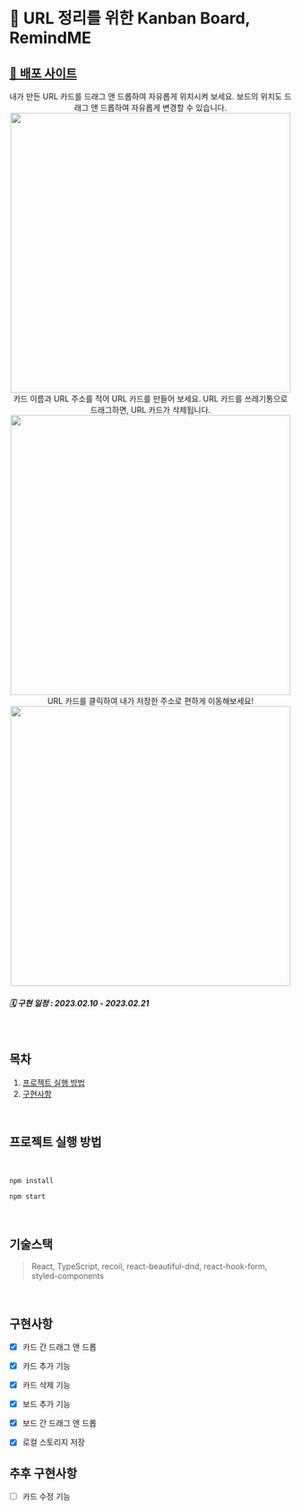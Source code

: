 # 📮 URL 정리를 위한 Kanban Board, RemindME
## [🔖 배포 사이트](https://paper-remindme.netlify.app/)

<div align="center">
내가 만든 URL 카드를 드래그 앤 드롭하여 자유롭게 위치시켜 보세요.
보드의 위치도 드래그 앤 드롭하여 자유롭게 변경할 수 있습니다.
   <img width="500px" src="https://user-images.githubusercontent.com/107424974/220314655-8a134c3b-c5b2-4833-a41b-2ddaa7fed255.gif"/>
   <br />
카드 이름과 URL 주소를 적어 URL 카드를 만들어 보세요.
URL 카드를 쓰레기통으로 드래그하면, URL 카드가 삭제됩니다.
   <img width="500px" src="https://user-images.githubusercontent.com/107424974/220314411-4833f86e-9b05-4f8c-b96a-1e71457f6077.gif"/>
   <br />
URL 카드를 클릭하여 내가 저장한 주소로 편하게 이동해보세요!
   <img width="500px" src="https://user-images.githubusercontent.com/107424974/220314466-c344aea3-d273-4610-bdd9-a53cff01b604.gif"/>
</div>

##### 🗓 구현 일정 : 2023.02.10 - 2023.02.21

  <br />

## 목차

1. [프로젝트 실행 방법](#프로젝트-실행-방법)
2. [구현사항](#구현사항)

</br>

## 프로젝트 실행 방법

<br>

```bash
npm install
```

```bash
npm start
```

<br>

## 기술스택

> React, TypeScript, recoil, react-beautiful-dnd, react-hook-form, styled-components

<br>

## 구현사항

- [x] 카드 간 드래그 앤 드롭
      <br />
- [x] 카드 추가 기능
      <br />
- [x] 카드 삭제 기능
      <br />
- [x] 보드 추가 기능
      <br />
- [x] 보드 간 드래그 앤 드롭
      <br />
- [x] 로컬 스토리지 저장
      <br />


## 추후 구현사항
- [ ] 카드 수정 기능
      <br />
